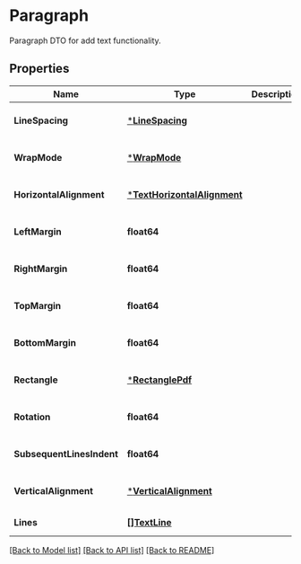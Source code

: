 # Paragraph
Paragraph DTO for add text functionality.

## Properties
Name | Type | Description | Notes
------------ | ------------- | ------------- | -------------
**LineSpacing** | [***LineSpacing**](LineSpacing.md) |  | [optional] [default to null]
**WrapMode** | [***WrapMode**](WrapMode.md) |  | [optional] [default to null]
**HorizontalAlignment** | [***TextHorizontalAlignment**](TextHorizontalAlignment.md) |  | [optional] [default to null]
**LeftMargin** | **float64** |  | [optional] [default to null]
**RightMargin** | **float64** |  | [optional] [default to null]
**TopMargin** | **float64** |  | [optional] [default to null]
**BottomMargin** | **float64** |  | [optional] [default to null]
**Rectangle** | [***RectanglePdf**](RectanglePdf.md) |  | [optional] [default to null]
**Rotation** | **float64** |  | [optional] [default to null]
**SubsequentLinesIndent** | **float64** |  | [optional] [default to null]
**VerticalAlignment** | [***VerticalAlignment**](VerticalAlignment.md) |  | [optional] [default to null]
**Lines** | [**[]TextLine**](TextLine.md) |  | [default to null]

[[Back to Model list]](../README.md#documentation-for-models) [[Back to API list]](../README.md#documentation-for-api-endpoints) [[Back to README]](../README.md)


